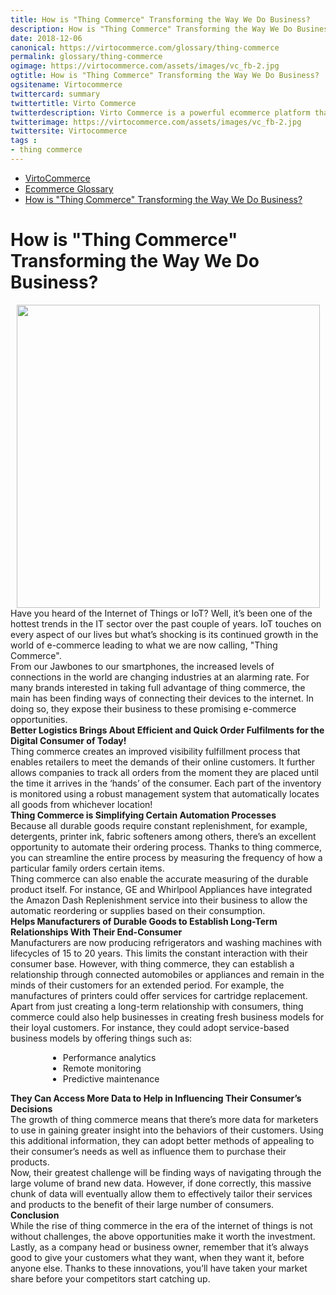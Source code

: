 ```yaml
---
title: How is "Thing Commerce" Transforming the Way We Do Business?
description: How is "Thing Commerce" Transforming the Way We Do Business?
date: 2018-12-06
canonical: https://virtocommerce.com/glossary/thing-commerce
permalink: glossary/thing-commerce
ogimage: https://virtocommerce.com/assets/images/vc_fb-2.jpg
ogtitle: How is "Thing Commerce" Transforming the Way We Do Business?
ogsitename: Virtocommerce
twittercard: summary
twittertitle: Virto Commerce
twitterdescription: Virto Commerce is a powerful ecommerce platform that includes everything you need to create an online store and sell online. Try it free with Free Community License
twitterimage: https://virtocommerce.com/assets/images/vc_fb-2.jpg
twittersite: Virtocommerce
tags :
- thing commerce
---
```

<div class="glosary" itemscope itemtype="http://schema.org/Article">
    <meta itemprop="author" content="Virtocommerce">
    <meta itemprop="datePublished" content="2018-12-06">
    <div itemprop="articleBody">
        <div class="responsive">
            <ul class="breadcrumbs">
                <li><a href="/">VirtoCommerce</a></li>
                <li><a href="/glossary">Ecommerce Glossary</a></li>
                <li><a href="/glossary/thing-commerce">How is "Thing Commerce" Transforming the Way We Do Business?</a></li>
            </ul>
            <div itemprop="mainEntityOfPage">
                <h1 itemprop="headline" class="glosary-t">How is "Thing Commerce" Transforming the Way We Do Business?</h1>
            </div>
            <div class="glossary-article">
                <div style="text-align:center">
                    <img src="/assets/images/internet-of-things.jpg" height="485" width="485" />
                </div>
                <div class="text">
                    Have you heard of the Internet of Things or IoT? Well, it’s been one of the hottest trends in the IT sector over the past couple of years. IoT touches on every aspect of our lives but what’s shocking is its continued growth in the world of e-commerce leading to what we are now calling, "Thing Commerce".
                </div>
                <div class="text">
                    From our Jawbones to our smartphones, the increased levels of connections in the world are changing industries at an alarming rate. For many brands interested in taking full advantage of thing commerce, the main has been finding ways of connecting their devices to the internet. In doing so, they expose their business to these promising e-commerce opportunities.
                </div>
                <div class="text">
                    <strong>Better Logistics Brings About Efficient and Quick Order Fulfilments for the Digital Consumer of Today!</strong>
                </div>
                <div class="text">
                    Thing commerce creates an improved visibility fulfillment process that enables retailers to meet the demands of their online customers. It further allows companies to track all orders from the moment they are placed until the time it arrives in the ‘hands’ of the consumer. Each part of the inventory is monitored using a robust management system that automatically locates all goods from whichever location!
                </div>
                <div class="text">
                    <strong>Thing Commerce is Simplifying Certain Automation Processes</strong>
                </div>
                <div class="text">
                    Because all durable goods require constant replenishment, for example, detergents, printer ink, fabric softeners among others, there’s an excellent opportunity to automate their ordering process. Thanks to thing commerce, you can streamline the entire process by measuring the frequency of how a particular family orders certain items.
                </div>
                <div class="text">
                    Thing commerce can also enable the accurate measuring of the durable product itself. For instance, GE and Whirlpool Appliances have integrated the Amazon Dash Replenishment service into their business to allow the automatic reordering or supplies based on their consumption.
                </div>
                <div class="text">
                    <strong>Helps Manufacturers of Durable Goods to Establish Long-Term Relationships With Their End-Consumer</strong>
                </div>
                <div class="text">
                    Manufacturers are now producing refrigerators and washing machines with lifecycles of 15 to 20 years. This limits the constant interaction with their consumer base. However, with thing commerce, they can establish a relationship through connected automobiles or appliances and remain in the minds of their customers for an extended period. For example, the manufactures of printers could offer services for cartridge replacement.
                </div>
                <div class="text">
                    Apart from just creating a long-term relationship with consumers, thing commerce could also help businesses in creating fresh business models for their loyal customers. For instance, they could adopt service-based business models by offering things such as:
                </div>
                <ul class="text" style="margin-left: 60px">
                    <li>
                        <span>Performance analytics</span>
                    </li>
                    <li>
                        <span>Remote monitoring</span>
                    </li>
                    <li>
                        <span>Predictive maintenance</span>
                    </li>
                </ul>
                <div class="text">
                    <strong>They Can Access More Data to Help in Influencing Their Consumer’s Decisions</strong>
                </div>
                <div class="text">
                    The growth of thing commerce means that there’s more data for marketers to use in gaining greater insight into the behaviors of their customers. Using this additional information, they can adopt better methods of appealing to their consumer’s needs as well as influence them to purchase their products.
                </div>
                <div class="text">
                    Now, their greatest challenge will be finding ways of navigating through the large volume of brand new data. However, if done correctly, this massive chunk of data will eventually allow them to effectively tailor their services and products to the benefit of their large number of consumers.
                </div>
                <div class="text">
                    <strong>Conclusion</strong>
                </div>
                <div class="text" style="margin-bottom:25px">
                    While the rise of thing commerce in the era of the internet of things is not without challenges, the above opportunities make it worth the investment. Lastly, as a company head or business owner, remember that it’s always good to give your customers what they want, when they want it, before anyone else. Thanks to these innovations, you’ll have taken your market share before your competitors start catching up.
                </div>
            </div>
        </div>
    </div>
</div>